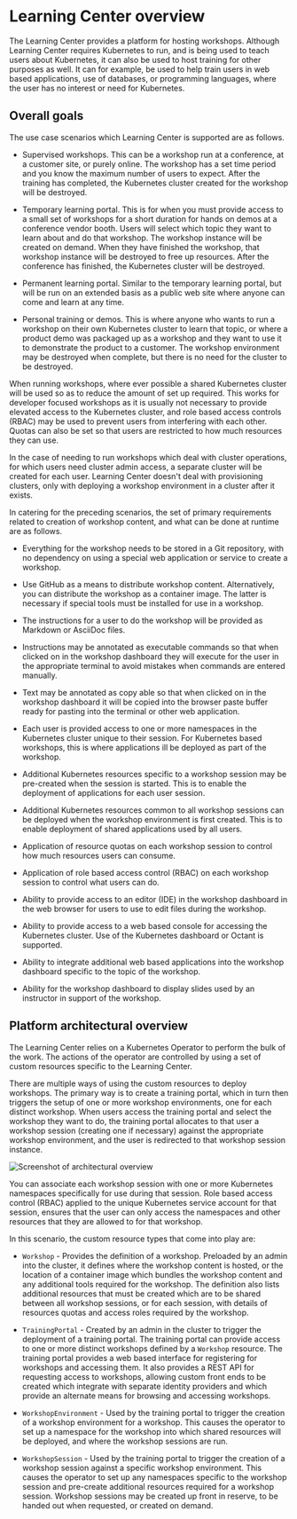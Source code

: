 # Learning Center overview

The Learning Center provides a platform for hosting workshops. Although Learning Center requires
Kubernetes to run, and is being used to teach users about Kubernetes, it can also be used to host training for other
purposes as well. It can for example, be used to help train users in web based applications, use of databases, or
programming languages, where the user has no interest or need for Kubernetes.


## <a id="learning center goals"></a>Overall goals

The use case scenarios which Learning Center is supported are as follows.

- Supervised workshops. This can be a workshop run at a conference, at a customer site, or purely online.
  The workshop has a set time period and you know the maximum number of users to expect. After the training has
  completed, the Kubernetes cluster created for the workshop will be destroyed.

- Temporary learning portal. This is for when you must provide access to a small set of workshops for a short duration for hands on demos at a conference vendor booth. Users will select which topic they want to learn about and do that workshop. The workshop instance will be created on demand. When they have finished the workshop, that workshop instance will be destroyed to free up resources. After the conference has finished, the Kubernetes cluster will be destroyed.

- Permanent learning portal. Similar to the temporary learning portal, but will be run on an extended basis as a public
  web site where anyone can come and learn at any time.

- Personal training or demos. This is where anyone who wants to run a workshop on their own Kubernetes cluster to learn that
  topic, or where a product demo was packaged up as a workshop and they want to use it to demonstrate the product to a
  customer. The workshop environment may be destroyed when complete, but there is no need for the cluster to be destroyed.

When running workshops, where ever possible a shared Kubernetes cluster will be used so as to reduce the amount of set
up required. This works for developer focused workshops as it is usually not necessary to provide elevated access to the
Kubernetes cluster, and role based access controls (RBAC) may be used to prevent users from interfering with each other.
Quotas can also be set so that users are restricted to how much resources they can use.

In the case of needing to run workshops which deal with cluster operations, for which users need cluster admin access,
a separate cluster will be created for each user. Learning Center doesn't deal with provisioning clusters, only with
deploying a workshop environment in a cluster after it exists.

In catering for the preceding scenarios, the set of primary requirements related to creation of workshop content,
and what can be done at runtime are as follows.

- Everything for the workshop needs to be stored in a Git repository, with no dependency on using a special
  web application or service to create a workshop.

- Use GitHub as a means to distribute workshop content. Alternatively, you can distribute the workshop as a
  container image. The latter is necessary if special tools must be installed for use in a workshop.

- The instructions for a user to do the workshop will be provided as Markdown or AsciiDoc files.

- Instructions may be annotated as executable commands so that when clicked on in the workshop dashboard they will execute for the user in the appropriate terminal to avoid mistakes when commands are entered manually.

- Text may be annotated as copy able so that when clicked on in the workshop dashboard it will be copied into the
  browser paste buffer ready for pasting into the terminal or other web application.

- Each user is provided access to one or more namespaces in the Kubernetes cluster unique to their session. For Kubernetes based workshops, this is where applications ill be deployed as part of the workshop.

- Additional Kubernetes resources specific to a workshop session may be pre-created when the session is started. This is to enable the deployment of applications for each user session.

- Additional Kubernetes resources common to all workshop sessions can be deployed when the workshop environment
  is first created. This is to enable deployment of shared applications used by all users.

- Application of resource quotas on each workshop session to control how much resources users can consume.

- Application of role based access control (RBAC) on each workshop session to control what users can do.

- Ability to provide access to an editor (IDE) in the workshop dashboard in the web browser for users to use to edit
  files during the workshop.

- Ability to provide access to a web based console for accessing the Kubernetes cluster. Use of the Kubernetes dashboard
  or Octant is supported.

- Ability to integrate additional web based applications into the workshop dashboard specific to the topic of the workshop.

- Ability for the workshop dashboard to display slides used by an instructor in support of the workshop.

## <a id="learning center platform overview"></a>Platform architectural overview

The Learning Center relies on a Kubernetes Operator to perform the bulk of the work. The actions of the operator are
controlled by using a set of custom resources specific to the Learning Center.

There are multiple ways of using the custom resources to deploy workshops. The primary way is to create a training
portal, which in turn then triggers the setup of one or more workshop environments, one for each distinct workshop.
When users access the training portal and select the workshop they want to do, the training portal allocates to that
user a workshop session (creating one if necessary) against the appropriate workshop environment, and the user is
redirected to that workshop session instance.

![Screenshot of architectural overview](images/architectural-overview.png)

You can associate each workshop session with one or more Kubernetes namespaces specifically for use during that session.
Role based access control (RBAC) applied to the unique Kubernetes service account for that session, ensures that the
user can only access the namespaces and other resources that they are allowed to for that workshop.

In this scenario, the custom resource types that come into play are:

- `Workshop` - Provides the definition of a workshop. Preloaded by an admin into the cluster, it defines
  where the workshop content is hosted, or the location of a container image which bundles the workshop content and any
  additional tools required for the workshop. The definition also lists additional resources that must be created
  which are to be shared between all workshop sessions, or for each session, with details of resources quotas and
  access roles required by the workshop.

- `TrainingPortal` - Created by an admin in the cluster to trigger the deployment of a training portal. The
  training portal can provide access to one or more distinct workshops defined by a `Workshop` resource. The training
  portal provides a web based interface for registering for workshops and accessing them. It also provides a REST API
  for requesting access to workshops, allowing custom front ends to be created which integrate with separate identity
  providers and which provide an alternate means for browsing and accessing workshops.

- `WorkshopEnvironment` - Used by the training portal to trigger the creation of a workshop environment for a
  workshop. This causes the operator to set up a namespace for the workshop into which shared resources will be deployed,
  and where the workshop sessions are run.

- `WorkshopSession` - Used by the training portal to trigger the creation of a workshop session against a specific
  workshop environment. This causes the operator to set up any namespaces specific to the workshop session and pre-create
  additional resources required for a workshop session. Workshop sessions may be created up front in reserve, to be  handed out when requested, or  created on demand.
